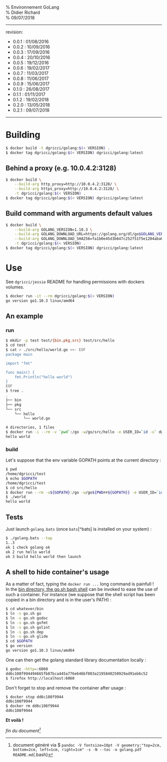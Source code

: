 % Environnement GoLang  
% Didier Richard  
% 09/07/2018

---

revision:
- 0.0.1 : 01/08/2016  
- 0.0.2 : 10/09/2016  
- 0.0.3 : 17/09/2016  
- 0.0.4 : 20/10/2016  
- 0.0.5 : 19/12/2016  
- 0.0.6 : 19/02/2017  
- 0.0.7 : 11/03/2017  
- 0.0.8 : 11/06/2017  
- 0.0.9 : 15/06/2017  
- 0.1.0 : 26/08/2017  
- 0.1.1 : 01/11/2017  
- 0.1.2 : 19/02/2018  
- 0.2.0 : 13/05/2018  
- 0.2.1 : 09/07/2018  

---

# Building #

```bash
$ docker build -t dgricci/golang:$(< VERSION) .
$ docker tag dgricci/golang:$(< VERSION) dgricci/golang:latest
```

## Behind a proxy (e.g. 10.0.4.2:3128) ##

```bash
$ docker build \
    --build-arg http_proxy=http://10.0.4.2:3128/ \
    --build-arg https_proxy=http://10.0.4.2:3128/ \
    -t dgricci/golang:$(< VERSION) .
$ docker tag dgricci/golang:$(< VERSION) dgricci/golang:latest
```

## Build command with arguments default values ##

```bash
$ docker build \
    --build-arg GOLANG_VERSION=1.10.3 \
    --build-arg GOLANG_DOWNLOAD_URL=https://golang.org/dl/go$GOLANG_VERSION.linux-amd64.tar.gz \
    --build-arg GOLANG_DOWNLOAD_SHA256=fa1b0e45d3b647c252f51f5e1204aba049cde4af177ef9f2181f43004f901035 \
    -t dgricci/golang:$(< VERSION) .
$ docker tag dgricci/golang:$(< VERSION) dgricci/golang:latest
```

# Use #

See `dgricci/jessie` README for handling permissions with dockers volumes.

```bash
$ docker run -it --rm dgricci/golang:$(< VERSION)
go version go1.10.3 linux/amd64
```

## An example ##

### run ###

```bash
$ mkdir -p test test/{bin,pkg,src} test/src/hello
$ cd test
$ cat > ./src/hello/world.go <<- EOF
package main

import "fmt"

func main() {
    fmt.Println("hello world")
}
EOF
$ tree .
.
├── bin
├── pkg
└── src
    └── hello
        └── world.go

4 directories, 1 files
$ docker run -i --rm -v `pwd`:/go -w/go/src/hello -e USER_ID=`id -u` dgricci/golang go run world.go
hello world
```

### build ###

Let's suppose that the env variable GOPATH points at the current directory :

```bash
$ pwd
/home/dgricci/test
$ echo $GOPATH
/home/dgricci/test
$ cd src/hello
$ docker run --rm -v${GOPATH}:/go -w/go${PWD##${GOPATH}} -e USER_ID=`id -u` -e USER_NAME=`whoami` dgricci/golang:$(< VERSION) go build world.go
$ ./world
hello world
```

## Tests ##

Just launch `golang.bats` (once `bats`[^bats] is installed on your system) :

```bash
$ ./golang.bats --tap
1..3
ok 1 check golang ok
ok 2 run hello world
ok 3 build hello world then launch
```

## A shell to hide container's usage ##

As a matter of fact, typing the `docker run ...` long command is painfull !  
In the [bin directory, the go.sh bash shell](bin/go.sh) can be invoked to ease
the use of such a container. For instance (we suppose that the shell script
has been copied in a bin directory and is in the user's PATH) :

```bash
$ cd whatever/bin
$ ln -s go.sh go
$ ln -s go.sh godoc
$ ln -s go.sh gofmt
$ ln -s go.sh golint
$ ln -s go.sh dep
$ ln -s go.sh glide
$ cd $GOPATH
$ go version
go version go1.10.3 linux/amd64
```

One can then get the golang standard library documentation locally :

```bash
$ godoc -http=:6060
dd6c108f994494665fb87bca445a776e646bf003a2195840250929ad91eb6c52
$ firefox http://localhost:6060
```

Don't forget to stop and remove the container after usage :

```bash
$ docker stop dd6c108f9944
dd6c108f9944
$ docker rm dd6c108f9944
dd6c108f9944
```

__Et voilà !__


_fin du document[^pandoc_gen]_

[^pandoc_gen]: document généré via $ `pandoc -V fontsize=10pt -V geometry:"top=2cm, bottom=2cm, left=1cm, right=1cm" -s -N --toc -o golang.pdf README.md`{.bash}

